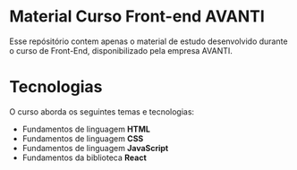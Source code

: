 # Material Curso Front-end AVANTI

Esse repósitório contem apenas o material de estudo desenvolvido durante o curso de Front-End, disponibilizado pela empresa AVANTI.

# Tecnologias

O curso aborda os seguintes temas e tecnologias:  

* Fundamentos de linguagem **HTML**
* Fundamentos de linguagem **CSS**
* Fundamentos de linguagem **JavaScript**
* Fundamentos da biblioteca **React**

